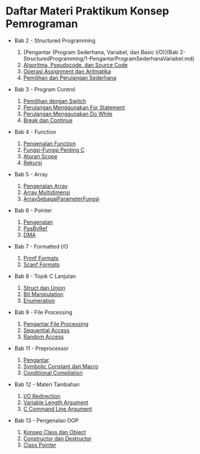 <h1>Daftar Materi Praktikum Konsep Pemrograman</h1>

- Bab 2 - Structured Programming
  1. [Pengantar (Program Sederhana, Variabel, dan Basic I/O)](Bab 2-StructuredProgramming/1-PengantarProgramSederhanaVariabel.md)
  2. [Algoritma, Pseudocode, dan Source Code](Bab2-StructuredProgramming/2-AlgoritmaPseudocodeSourcecode.md)
  3. [Operasi Assignment dan Aritmatika](Bab2-StructuredProgramming/3-OperasiAssignmentdanAritmatika.md)
  4. [Pemilihan dan Perulangan Sederhana](Bab2-StructuredProgramming/4-PemilihandanPerulanganSederhana.md)

- Bab 3 - Program Control
  1. [Pemilihan dengan Switch](Bab3-ProgramControl/1-PemilihanDenganSwitch.md)
  2. [Perulangan Menggunakan For Statement](Bab3-ProgramControl/2-PerulanganMenggunakanFor.md)
  3. [Perulangan Menggunakan Do While](Bab3-ProgramControl/3-PerulanganMenggunakanDoWhile.md)
  4. [Break dan Continue](Bab3-ProgramControl/4-BreakAndContinue.md)

- Bab 4 - Function
  1. [Pengenalan Function](Bab4-CFunction/1-PengenalanFunction.md)
  2. [Fungsi-Fungsi Penting C](Bab4-CFunction/2-FungsiLibraryC.md)
  3. [Aturan Scope](Bab4-CFunction/3-Scope.md)
  4. [Rekursi](Bab4-CFunction/4-Rekursi.md)

- Bab 5 - Array
  1. [Pengenalan Array](Bab5-Array/1-PengenalanArray.md)
  2. [Array Multidimensi](Bab5-Array/2-ArrayMultidimensi.md)
  3. [ArraySebagaiParameterFungsi](Bab5-Array/3-ArraySebagaiParameterFungsi.md)

- Bab 6 - Pointer
  1. [Pengenalan](Bab6-Pointer/1-Pengenalan.md)
  2. [PasByRef](Bab6-Pointer/2-PasByRef.md)
  3. [DMA](Bab6-Pointer/3-DMA.md)
  
- Bab 7 - Formatted I/O
	1. [Printf Formats](Bab7-FormattedIO/1-PrintfFormats.md)
	2. [Scanf Formats](Bab7-FormattedIO/2-ScanfFormats.md)

- Bab 8 - Topik C Lanjutan
    1. [Struct dan Union](Bab8-TopikCLanjutan/1-StructUnion.md)
    2. [Bit Manipulation](Bab8-TopikCLanjutan/2-BitManipulation.md)
    3. [Enumeration](Bab8-TopikCLanjutan/3-Enum.md)

- Bab 9 - File Processing
    1. [Pengantar File Processing](Bab9-FileProcessing/1-Pengantar.md)
    2. [Sequential Access](Bab9-FileProcessing/2-SequentialAccess.md)
    3. [Random Access](Bab9-FileProcessing/3-RandomAccess.md)

- Bab 11 - Preprocessor
    1. [Pengantar](Bab11-Preprocessor/1-Pengantar.md)
    2. [Symbolic Constant dan Macro](Bab11-Preprocessor/2-SymbolicConstantDanMacro.md)
    3. [Conditional Compilation](Bab11-Preprocessor/3-ConditionalCompilation.md)

- Bab 12 - Materi Tambahan
    1. [I/O Redirection](Bab12-MateriTambahan/1-RedirectingInputOutput.md)
    2. [Variable Length Argument](Bab12-MateriTambahan/2-VariableLengthArg.md)
    3. [C Command Line Argument](Bab12-MateriTambahan/3-CCommandLineArg.md)

- Bab 13 - Pengenalan OOP
    1. [Konsep Class dan Object](Bab13-PengenalanOOP/1-KonsepClassObject.md)
    2. [Constructor dan Destructor](Bab13-PengenalanOOP/2-ConstructorDanDestructor.md)
    3. [Class Pointer](Bab13-PengenalanOOP/3-ClassPointer.md)
